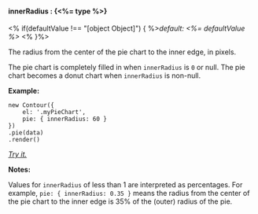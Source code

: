 #### **innerRadius** : {<%= type %>}

<% if(defaultValue !== "[object Object]") { %>*default: <%= defaultValue %>* <% }%>

The radius from the center of the pie chart to the inner edge, in pixels. 

The pie chart is completely filled in when `innerRadius` is `0` or null. The pie chart becomes a donut chart when `innerRadius` is non-null.

**Example:**

    new Contour({
        el: '.myPieChart',
        pie: { innerRadius: 60 }
    })
    .pie(data)
    .render()

*[Try it.](<%= jsFiddleLink %>)*

**Notes:**

Values for `innerRadius` of less than 1 are interpreted as percentages. For example, `pie: { innerRadius: 0.35 }` means the radius from the center of the pie chart to the inner edge is 35% of the (outer) radius of the pie. 

